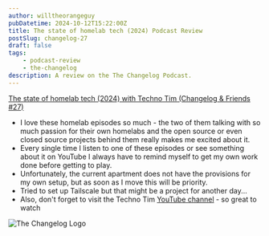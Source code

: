 ```yaml
---
author: willtheorangeguy
pubDatetime: 2024-10-12T15:22:00Z
title: The state of homelab tech (2024) Podcast Review
postSlug: changelog-27
draft: false
tags:
    - podcast-review
    - the-changelog
description: A review on the The Changelog Podcast.
---
```


[The state of homelab tech (2024) with Techno Tim (Changelog & Friends #27)](https://changelog.com/friends/27)

-   I love these homelab episodes so much - the two of them talking with so much passion for their own homelabs and the open source or even closed source projects behind them really makes me excited about it.
-   Every single time I listen to one of these episodes or see something about it on YouTube I always have to remind myself to get my own work done before getting to play.
-   Unfortunately, the current apartment does not have the provisions for my own setup, but as soon as I move this will be priority.
-   Tried to set up Tailscale but that might be a project for another day...
-   Also, don't forget to visit the Techno Tim [YouTube channel](https://technotim.live/) - so great to watch

![The Changelog Logo](https://is1-ssl.mzstatic.com/image/thumb/Podcasts123/v4/b5/b1/43/b5b14333-7cbe-123d-c444-0204e5d08102/mza_311421542997449775.png/300x300bb.webp)
